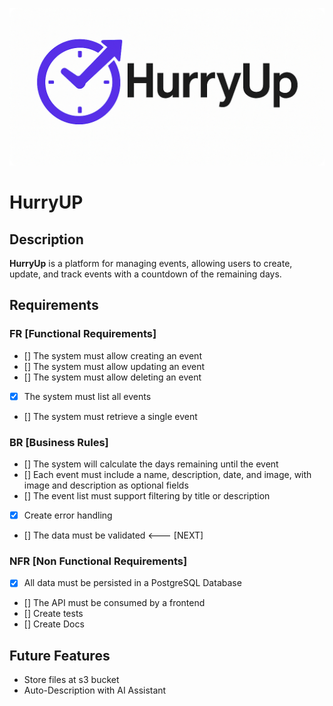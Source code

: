 ![HurryUp Logo](./src/main/resources/static/hurryup-logo-2x1.png)

# HurryUP

## Description
**HurryUp** is a platform for managing events, allowing users to create, update, and track events with a countdown of the remaining days.

## Requirements

### FR [Functional Requirements]
- [] The system must allow creating an event
- [] The system must allow updating an event
- [] The system must allow deleting an event
- [x] The system must list all events
- [] The system must retrieve a single event

### BR [Business Rules]
- [] The system will calculate the days remaining until the event
- [] Each event must include a name, description, date, and image, with image and description as optional fields
- [] The event list must support filtering by title or description
- [x] Create error handling
- [] The data must be validated <--- [NEXT]

### NFR [Non Functional Requirements]
- [x] All data must be persisted in a PostgreSQL Database
- [] The API must be consumed by a frontend
- [] Create tests
- [] Create Docs

## Future Features
- Store files at s3 bucket
- Auto-Description with AI Assistant 